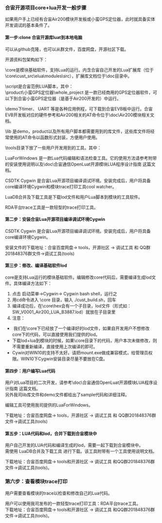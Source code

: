 
### 合宙开源项目core+lua开发一般步骤
如果用户手上已经有合宙Air200模块开发板或小蛮GPS定位器，此时就具备实体开发调试的基本条件了。

#### 第一步:clone 合宙开源库luat到本地电脑
可以从github克隆，也可以从群文件，百度网盘，开源社区下载。  

开源资料包架构如下：  

\core是模块基础软件，支持Lua的运行。内含合宙自己开发的Lua扩展库（位于\core\cust_src\elua\modules\src），扩展库文档位于\doc目录中。

\script是合宙范例LUA脚本，其中：  
\product\小蛮GPS定位器\whole_project 是一款已经商用的GPS定位器软件，可以下到合宙小蛮GPS定位器（是基于Air200开发的）中运行。

\demo下timer、 UART 等是各种应用例程，可下载到合宙EVB板中运行。合宙EVB开发板对应的硬件参考和Air200相关的AT命令位于\doc\Air200模块相关文档。 

\lib 是demo，product以及所有用户脚本都需要用到的库文件，这些库文件将经常使用的AT命令以函数形式封装，方便用户使用。

\tools目录下放了一些用户开发用到的工具。其中：  

LuaForWindows 是一款Lua代码编辑和语法检查工具。它的使用方法请参考附带的安装使用说明以及\doc\合宙通信OpenLuat开源模块LUA程序设计指南 这篇文档。  

CSDTK Cygwin 是合宙Lua开源项目编译调试环境。安装完成后，用户将具备core编译环境Cygwin和模块trace打印工具cool watcher。   

LuaDB合并及下载工具是下载lod文件和用户Lua脚本到模块的工具软件。
 
RDA平台trace工具是一款轻型的trace打印工具。

#### 第二步：安装合宙Lua开源项目编译调试环境Cygwin
CSDTK Cygwin 是合宙Lua开源项目编译调试环境。安装完成后，用户将具备core编译环境Cygwin。    

安装文件的下载地址：合宙百度网盘-> tools，开源社区 -> 调试工具 和 QQ群201848376群文件->调试工具(tools)

#### 第三步：修改、编译基础软件lod
core是支持Lua运行的模块基础软件。编辑修改core代码后，需要编译生成lod文件。具体编译方法如下：

1. 点击 启动菜单->Cygwin-> Cygwin bash shell，运行之
2. 用cd命令进入 \core 目录，输入 ./cust_build.sh，回车
3. 编译成功后，在\core\hex会有一个子目录，lod文件（形式如：SW\_V0001\_Air200\_LUA\_B3887.lod）就放在子目录里
4. 注意：
 -  我们在\core下已经放了一个编译好的lod文件，如果自开发用户不想修改core下的代码，可以直接使用我们提供的lod。
 -  下载lod+lua到模块的时候，如果\core目录下的代码，用户本次未做修改，则不需要重新编译，直接使用上次编译的即可。
 -  Cywin对WIN10的支持不太好。请把mount.exe做成兼容模式，给管理员权限。WIN10下Cygwin安装目录尽量不要放在C盘。

#### 第四步：用户编写Lua代码

用户对Lua项目的二次开发，请参考\doc\合宙通信OpenLuat开源模块LUA程序设计指南 这篇文档。  
另外我司lib库文件和demo文件都给出了sample代码和详细注释。
  
编辑工具可使用我司提供的LuaForWindows。

下载地址：合宙百度网盘-> tools，开源社区 -> 调试工具 和 QQ群201848376群文件->调试工具(tools)

#### 第五步：LUA代码和lod，合并下载到合宙模块中
用户自己开发的LUA代码和编译生成的lod，需要一起下载到合宙模块中。  
需使用 LuaDB合并及下载工具 进行下载。该工具附带有一个工具使用说明文档。 
 
下载地址：合宙百度网盘-> tools和开源社区 -> 调试工具 和QQ群201848376群文件->调试工具(tools)。

### 第六步：查看模块trace打印
用户需要查看模块的trace以检查和修改自己的Lua代码。

用户可以使用我司发布的一款轻型trace打印工具：RDA平台trace工具。  
下载地址：合宙百度网盘-> tools和开源社区 -> 调试工具 和QQ群201848376群文件->调试工具(tools)。